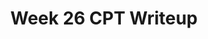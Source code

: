 ---
toc: true
layout: post
description: CPT Writeup
categories: [Hacks]
tags: [Week 26]
title: Week 26 CPT Writeup
permalink: /posts/tri2CPTwrite
---